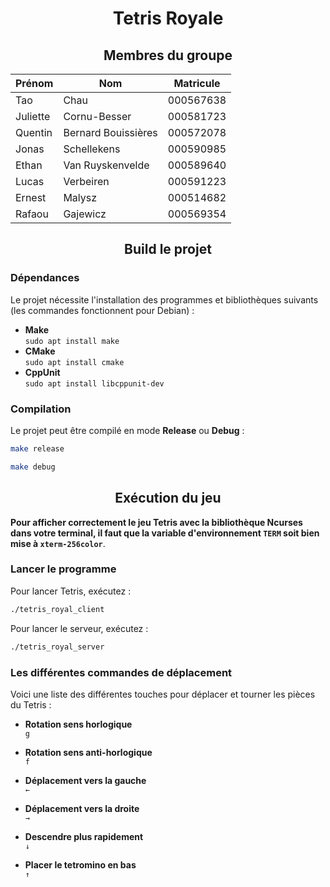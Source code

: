 <div align="center">

# Tetris Royale

## Membres du groupe

| Prénom    | Nom                 | Matricule |
| --------- | ------------------- | --------- |
| Tao       | Chau                | 000567638 |
| Juliette  | Cornu-Besser        | 000581723 |
| Quentin   | Bernard Bouissières | 000572078 |
| Jonas     | Schellekens         | 000590985 |
| Ethan     | Van Ruyskenvelde    | 000589640 |
| Lucas     | Verbeiren           | 000591223 |
| Ernest    | Malysz              | 000514682 |
| Rafaou    | Gajewicz            | 000569354 |

## Build le projet

</div>

### Dépendances

Le projet nécessite l'installation des programmes et bibliothèques suivants
(les commandes fonctionnent pour Debian) :

- **Make**  
  `sudo apt install make`
- **CMake**  
  `sudo apt install cmake`
- **CppUnit**  
  `sudo apt install libcppunit-dev`

### Compilation

Le projet peut être compilé en mode **Release** ou **Debug** :

```sh
make release
```

```sh
make debug
```

<div align="center">

## Exécution du jeu

</div>

**Pour afficher correctement le jeu Tetris avec la bibliothèque Ncurses dans
votre terminal, il faut que la variable d'environnement `TERM` soit bien mise
à `xterm-256color`**.

### Lancer le programme

Pour lancer Tetris, exécutez :

```sh
./tetris_royal_client
```

Pour lancer le serveur, exécutez :

```sh
./tetris_royal_server
```

### Les différentes commandes de déplacement

Voici une liste des différentes touches pour déplacer et tourner les pièces du
Tetris :

- **Rotation sens horlogique**  
  `g`

- **Rotation sens anti-horlogique**  
  `f`

- **Déplacement vers la gauche**  
  `←`

- **Déplacement vers la droite**  
  `→`

- **Descendre plus rapidement**  
  `↓`

- **Placer le tetromino en bas**  
  `↑`
